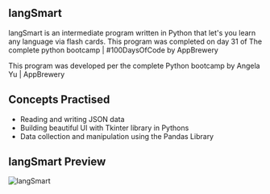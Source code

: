 
## langSmart

langSmart is an intermediate program written in Python that let's you learn any language via flash cards. This program was completed on day 31 of The complete python bootcamp | #100DaysOfCode by AppBrewery

This program was developed per the complete Python bootcamp by Angela Yu | AppBrewery 

## Concepts Practised

- Reading and writing JSON data
- Building beautiful UI with Tkinter library in Pythons
- Data collection and manipulation using the Pandas Library

## langSmart Preview
![langSmart](https://user-images.githubusercontent.com/98851253/155853766-a18ac6ef-7787-443a-86d6-8c17b9c3d484.gif)
